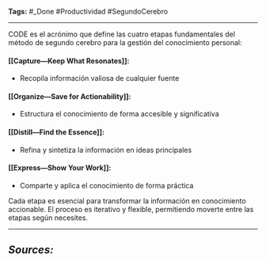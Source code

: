 **Tags:** #_Done 
#Productividad #SegundoCerebro 
- - -
CODE es el acrónimo que define las cuatro etapas fundamentales del método de segundo cerebro para la gestión del conocimiento personal:
#### [[Capture—Keep What Resonates]]:
- Recopila información valiosa de cualquier fuente
#### [[Organize—Save for Actionability]]:
- Estructura el conocimiento de forma accesible y significativa
####  [[Distill—Find the Essence]]:
- Refina y sintetiza la información en ideas principales
#### [[Express—Show Your Work]]:
- Comparte y aplica el conocimiento de forma práctica

Cada etapa es esencial para transformar la información en conocimiento accionable. El proceso es iterativo y flexible, permitiendo moverte entre las etapas según necesites.
- - - 
## ***Sources:***